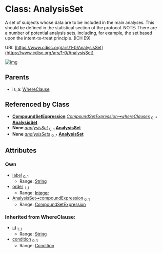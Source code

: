 
# Class: AnalysisSet


A set of subjects whose data are to be included in the main analyses. This should be defined in the statistical section of the protocol. NOTE: There are a number of potential analysis sets, including, for example, the set based upon the intent-to-treat principle. [ICH E9]

URI: [https://www.cdisc.org/ars/1-0/AnalysisSet](https://www.cdisc.org/ars/1-0/AnalysisSet)


[![img](https://yuml.me/diagram/nofunky;dir:TB/class/[WhereClause],[Condition],[CompoundSetExpression],[CompoundSetExpression]<compoundExpression%200..1-++[AnalysisSet&#124;label:string%20%3F;order:integer;id(i):string],[CompoundSetExpression]-%20whereClauses%200..*>[AnalysisSet],[Analysis]-%20analysisSet%200..1>[AnalysisSet],[ReportingEvent]++-%20analysisSets%200..*>[AnalysisSet],[WhereClause]^-[AnalysisSet],[ReportingEvent],[Analysis])](https://yuml.me/diagram/nofunky;dir:TB/class/[WhereClause],[Condition],[CompoundSetExpression],[CompoundSetExpression]<compoundExpression%200..1-++[AnalysisSet&#124;label:string%20%3F;order:integer;id(i):string],[CompoundSetExpression]-%20whereClauses%200..*>[AnalysisSet],[Analysis]-%20analysisSet%200..1>[AnalysisSet],[ReportingEvent]++-%20analysisSets%200..*>[AnalysisSet],[WhereClause]^-[AnalysisSet],[ReportingEvent],[Analysis])

## Parents

 *  is_a: [WhereClause](WhereClause.md)

## Referenced by Class

 *  **[CompoundSetExpression](CompoundSetExpression.md)** *[CompoundSetExpression➞whereClauses](CompoundSetExpression_whereClauses.md)*  <sub>0..\*</sub>  **[AnalysisSet](AnalysisSet.md)**
 *  **None** *[analysisSet](analysisSet.md)*  <sub>0..1</sub>  **[AnalysisSet](AnalysisSet.md)**
 *  **None** *[analysisSets](analysisSets.md)*  <sub>0..\*</sub>  **[AnalysisSet](AnalysisSet.md)**

## Attributes


### Own

 * [label](label.md)  <sub>0..1</sub>
     * Range: [String](types/String.md)
 * [order](order.md)  <sub>1..1</sub>
     * Range: [Integer](types/Integer.md)
 * [AnalysisSet➞compoundExpression](AnalysisSet_compoundExpression.md)  <sub>0..1</sub>
     * Range: [CompoundSetExpression](CompoundSetExpression.md)

### Inherited from WhereClause:

 * [id](id.md)  <sub>1..1</sub>
     * Range: [String](types/String.md)
 * [condition](condition.md)  <sub>0..1</sub>
     * Range: [Condition](Condition.md)
